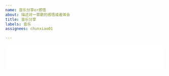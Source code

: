 ```yaml
---
name: 音乐分享or感悟
about: 描述对一首歌的感悟或者体会
title: 音乐分享
labels: 音乐
assignees: chunxiao01

---
```


<span style="display:none;">
    音乐分享说明：
1. <span>......</span>这段可以删除

2. <iframe>......</iframe>这段不可以删除

3.  分享歌曲，需要将 【网易云音乐歌曲ID】替换为歌曲的ID

4.  歌曲的ID查找办法：网页打开https://music.163.com/，搜索歌曲，例如，搜索【天天想你】，点击进去，找到此时网页的地址，例如【https://music.163.com/#/song?id=188177】，这个网址最后的188177就是歌曲的ID，将下面的【【网易云音乐歌曲ID】】替换为188177即可。
</span>

<iframe frameborder="no" border="0" marginwidth="0" marginheight="0" width=100% height=86 src="//music.163.com/outchain/player?type=2&id=网易云音乐歌曲ID&auto=1&height=66"></iframe>
